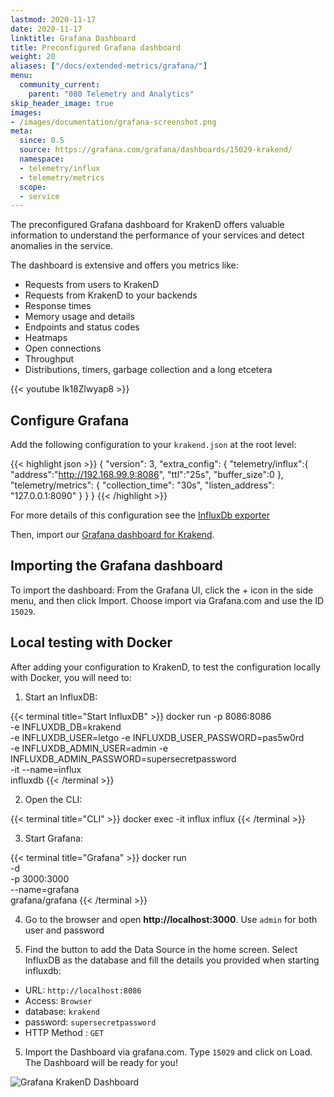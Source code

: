```yaml
---
lastmod: 2020-11-17
date: 2020-11-17
linktitle: Grafana Dashboard
title: Preconfigured Grafana dashboard
weight: 20
aliases: ["/docs/extended-metrics/grafana/"]
menu:
  community_current:
    parent: "080 Telemetry and Analytics"
skip_header_image: true
images:
- /images/documentation/grafana-screenshot.png
meta:
  since: 0.5
  source: https://grafana.com/grafana/dashboards/15029-krakend/
  namespace:
  - telemetry/influx
  - telemetry/metrics
  scope:
  - service
---
```


The preconfigured Grafana dashboard for KrakenD offers valuable information to understand the performance of your services and detect anomalies in the service.

The dashboard is extensive and offers you metrics like:

- Requests from users to KrakenD
- Requests from KrakenD to your backends
- Response times
- Memory usage and details
- Endpoints and status codes
- Heatmaps
- Open connections
- Throughput
- Distributions, timers, garbage collection and a long etcetera

{{< youtube Ik18Zlwyap8 >}}


## Configure Grafana
Add the following configuration to your `krakend.json` at the root level:

{{< highlight json >}}
{
  "version": 3,
  "extra_config": {
    "telemetry/influx":{
        "address":"http://192.168.99.9:8086",
        "ttl":"25s",
        "buffer_size":0
    },
    "telemetry/metrics": {
      "collection_time": "30s",
      "listen_address": "127.0.0.1:8090"
    }
  }
}
{{< /highlight >}}

For more details of this configuration see the [InfluxDb exporter](/docs/telemetry/influxdb/)

Then, import our [Grafana dashboard for Krakend](https://grafana.com/grafana/dashboards/15029-krakend/ ).

## Importing the Grafana dashboard
To import the dashboard: From the Grafana UI, click the + icon in the side menu, and then click Import. Choose import via Grafana.com and use the ID `15029`.

## Local testing with Docker
After adding your configuration to KrakenD, to test the configuration locally with Docker, you will need to:

1) Start an InfluxDB:

{{< terminal title="Start InfluxDB" >}}
docker run -p 8086:8086 \
	  -e INFLUXDB_DB=krakend \
	  -e INFLUXDB_USER=letgo -e INFLUXDB_USER_PASSWORD=pas5w0rd \
	  -e INFLUXDB_ADMIN_USER=admin -e INFLUXDB_ADMIN_PASSWORD=supersecretpassword \
	  -it --name=influx \
	  influxdb
{{< /terminal >}}

2) Open the CLI:

{{< terminal title="CLI" >}}
docker exec -it influx influx
{{< /terminal >}}

3) Start Grafana:

{{< terminal title="Grafana" >}}
docker run \
  -d \
  -p 3000:3000 \
  --name=grafana \
  grafana/grafana
{{< /terminal >}}

4) Go to the browser and open **http://localhost:3000**. Use `admin` for both user and password

5) Find the button to add the Data Source in the home screen. Select InfluxDB as the database and fill the details you provided when starting influxdb:

- URL: `http://localhost:8086`
- Access: `Browser`
- database: `krakend`
- password: `supersecretpassword`
- HTTP Method : `GET`

5) Import the Dashboard via grafana.com. Type `15029` and click on Load. The Dashboard will be ready for you!

![Grafana KrakenD Dashboard](/images/documentation/grafana-screenshot.png)
